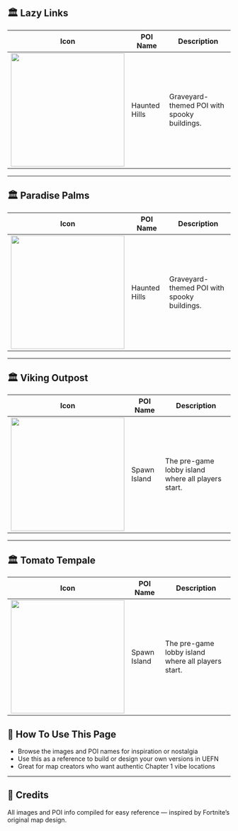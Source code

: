 
## 🏛️ Lazy Links

| Icon | POI Name | Description |
|------|----------|-------------|
| <img src="assets/Haunted_Hills_Graveyard.png" width="256"/> | Haunted Hills | Graveyard-themed POI with spooky buildings. |

---
## 🏛️ Paradise Palms

| Icon | POI Name | Description |
|------|----------|-------------|
| <img src="assets/Haunted_Hills_Graveyard.png" width="256"/> | Haunted Hills | Graveyard-themed POI with spooky buildings. |

---
## 🏛️ Viking Outpost

| Icon | POI Name | Description |
|------|----------|-------------|
| <img src="assets/Spawn_Island_Area.png" width="256"/> | Spawn Island | The pre-game lobby island where all players start. |

---
## 🏛️ Tomato Tempale

| Icon | POI Name | Description |
|------|----------|-------------|
| <img src="assets/Spawn_Island_Area.png" width="256"/> | Spawn Island | The pre-game lobby island where all players start. |

## 🔧 How To Use This Page

- Browse the images and POI names for inspiration or nostalgia  
- Use this as a reference to build or design your own versions in UEFN  
- Great for map creators who want authentic Chapter 1 vibe locations

---

## 🧾 Credits

All images and POI info compiled for easy reference — inspired by Fortnite’s original map design.
